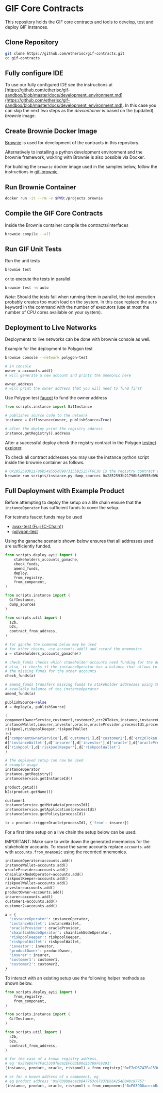 # GIF Core Contracts

This repository holds the GIF core contracts and tools to develop, test and deploy GIF instances.

## Clone Repository

```bash
git clone https://github.com/etherisc/gif-contracts.git
cd gif-contracts
```

## Fully configure IDE 

To use our fully configured IDE see the instructions at [https://github.com/etherisc/gif-sandbox/blob/master/docs/development_environment.md](https://github.com/etherisc/gif-sandbox/blob/master/docs/development_environment.md). 
In this case you can skip the next two steps as the _devcontainer_ is based on the (updated) _brownie_ image. 

## Create Brownie Docker Image

[Brownie](https://eth-brownie.readthedocs.io/en/stable) is used for development of the contracts in this repository.

Alternatively to installing a python development environment and the brownie framework, wokring with Brownie is also possible via Docker.

For building the `brownie` docker image used in the samples below, follow the instructions in [gif-brownie](https://github.com/etherisc/gif-brownie).


## Run Brownie Container

```bash
docker run -it --rm -v $PWD:/projects brownie
```

## Compile the GIF Core Contracts

Inside the Brownie container compile the contracts/interfaces

```bash
brownie compile --all
```

## Run GIF Unit Tests

Run the unit tests
```bash
brownie test
```

or to execute the tests in parallel

```
brownie test -n auto
```

_Note_: Should the tests fail when running them in parallel, the test execution probably creates too much load on the system. 
In this case replace the `auto` keyword in the command with the number of executors (use at most the number of CPU cores available on your system). 

## Deployment to Live Networks

Deployments to live networks can be done with brownie console as well.

Example for the deployment to Polygon test

```bash
brownie console --network polygon-test

# in console
owner = accounts.add()
# will generate a new account and prints the mnemonic here

owner.address
# will print the owner address that you will need to fund first
```

Use Polygon test [faucet](https://faucet.polygon.technology/) to fund the owner address
```python
from scripts.instance import GifInstance

# publishes source code to the network
instance = GifInstance(owner, publishSource=True)

# after the deploy print the registry address
instance.getRegistry().address
```

After a successful deploy check the registry contract in the Polygon [testnet explorer](https://mumbai.polygonscan.com/).

To check all contract addresses you may use the instance python script inside the brownie container as follows.
```bash
# 0x2852593b21796b549555d09873155B25257F6C38 is the registry contract address
brownie run scripts/instance.py dump_sources 0x2852593b21796b549555d09873155B25257F6C38 --network polygon-test
```

## Full Deployment with Example Product

Before attempting to deploy the setup on a life chain ensure that the
`instanceOperator` has sufficient funds to cover the setup.

For testnets faucet funds may be used

* [avax-test (Fuji (C-Chain))](https://faucet.avax.network/)
* [polygon-test](https://faucet.polygon.technology/)

Using the ganache scenario shown below ensures that all addresses used are sufficiently funded.

```python
from scripts.deploy_ayii import (
    stakeholders_accounts_ganache,
    check_funds,
    amend_funds,
    deploy,
    from_registry,
    from_component,
)

from scripts.instance import (
  GifInstance, 
  dump_sources
)

from scripts.util import (
  s2b, 
  b2s, 
  contract_from_address,
)

# for ganche the command below may be used
# for other chains, use accounts.add() and record the mnemonics
a = stakeholders_accounts_ganache()

# check_funds checks which stakeholder accounts need funding for the deploy
# also, it checks if the instanceOperator has a balance that allows to provided
# the missing funds for the other accounts
check_funds(a)

# amend_funds transfers missing funds to stakeholder addresses using the
# avaulable balance of the instanceOperator
amend_funds(a)

publishSource=False
d = deploy(a, publishSource)

(
componentOwnerService,customer1,customer2,erc20Token,instance,instanceOperator,instanceOperatorService,instanceService,
instanceWallet,insurer,investor,oracle,oracleProvider,processId1,processId2,product,productOwner,riskId1,riskId2,
riskpool,riskpoolKeeper,riskpoolWallet
)=(
d['componentOwnerService'],d['customer1'],d['customer2'],d['erc20Token'],d['instance'],d['instanceOperator'],d['instanceOperatorService'],d['instanceService'],
d['instanceWallet'],d['insurer'],d['investor'],d['oracle'],d['oracleProvider'],d['processId1'],d['processId2'],d['product'],d['productOwner'],d['riskId1'],d['riskId2'],
d['riskpool'],d['riskpoolKeeper'],d['riskpoolWallet']
)

# the deployed setup can now be used
# example usage
instanceOperator
instance.getRegistry()
instanceService.getInstanceId()

product.getId()
b2s(product.getName())

customer1
instanceService.getMetadata(processId1)
instanceService.getApplication(processId1)
instanceService.getPolicy(processId1)

tx = product.triggerOracle(processId1, {'from': insurer})
```

For a first time setup on a live chain the setup below can be used.

IMPORTANT: Make sure to write down the generated mnemonics for the
stakeholder accounts. To reuse the same accounts replace `accounts.add` 
with `accounts.from_mnemonic` using the recorded mnemonics.

```python
instanceOperator=accounts.add()
instanceWallet=accounts.add()
oracleProvider=accounts.add()
chainlinkNodeOperator=accounts.add()
riskpoolKeeper=accounts.add()
riskpoolWallet=accounts.add()
investor=accounts.add()
productOwner=accounts.add()
insurer=accounts.add()
customer1=accounts.add()
customer2=accounts.add()

a = {
  'instanceOperator': instanceOperator,
  'instanceWallet': instanceWallet,
  'oracleProvider': oracleProvider,
  'chainlinkNodeOperator': chainlinkNodeOperator,
  'riskpoolKeeper': riskpoolKeeper,
  'riskpoolWallet': riskpoolWallet,
  'investor': investor,
  'productOwner': productOwner,
  'insurer': insurer,
  'customer1': customer1,
  'customer2': customer2,
}
```

To interact with an existing setup use the following helper methods as shown below.

```python
from scripts.deploy_ayii import (
    from_registry,
    from_component,
)

from scripts.instance import (
  GifInstance, 
)

from scripts.util import (
  s2b, 
  b2s, 
  contract_from_address,
)

# for the case of a known registry address, 
# eg '0xE7eD6747FaC5360f88a2EFC03E00d25789F69291'
(instance, product, oracle, riskpool) = from_registry('0xE7eD6747FaC5360f88a2EFC03E00d25789F69291')

# or for a known address of a component, eg
# eg product address '0xF039D8acecbB47763c67937D66A254DB48c87757'
(instance, product, oracle, riskpool) = from_component('0xF039D8acecbB47763c67937D66A254DB48c87757')
```
